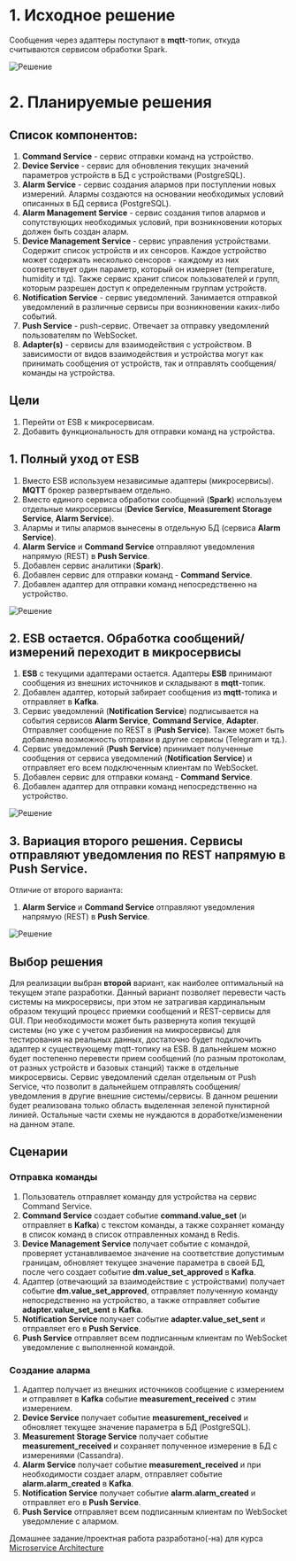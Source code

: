 # 1. Исходное решение
Сообщения через адаптеры поступают в **mqtt**-топик, откуда считываются сервисом обработки Spark.

![Решение](schemas/IoT_source.png)

# 2. Планируемые решения

## Список компонентов:
1. **Command Service** - сервис отправки команд на устройство.
2. **Device Service** - сервис для обновления текущих значений параметров устройств в БД с устройствами (PostgreSQL).
3. **Alarm Service** - сервис создания алармов при поступлении новых измерений. Алармы создаются на основании необходимых условий описанных в БД сервиса (PostgreSQL).
4. **Alarm Management Service** - сервис создания типов алармов и сопутствующих необходимых условий, при возникновении которых должен быть создан аларм.
5. **Device Management Service** - сервис управления устройствами. Содержит список устройств и их сенсоров.
   Каждое устройство может содержать несколько сенсоров - каждому из них соответствует один параметр, который он измеряет (temperature, humidity и тд).
   Также сервис хранит список пользователей и групп, которым разрешен доступ к определенным группам устройств.
6. **Notification Service** - сервис уведомлений. Занимается отправкой уведомлений в различные сервисы при возникновении каких-либо событий.
7. **Push Service** - push-сервис. Отвечает за отправку уведомлений пользователям по WebSocket.
8. **Adapter(s)** - сервисы для взаимодействия с устройством. В зависимости от видов взаимодействия и устройства могут как принимать сообщения от устройств,
   так и отправлять сообщения/команды на устройства.

## Цели
1. Перейти от ESB к микросервисам.
2. Добавить функциональность для отправки команд на устройства.

## 1. Полный уход от ESB
1. Вместо ESB используем независимые адаптеры (микросервисы). **MQTT** брокер развертываем отдельно.
2. Вместо единого сервиса обработки сообщений (**Spark**) используем отдельные микросервисы (**Device Service**, **Measurement Storage Service**, **Alarm Service**).
3. Алармы и типы алармов вынесены в отдельную БД (сервиса **Alarm Service**).
4. **Alarm Service** и **Command Service** отправляют уведомления напрямую (REST) в **Push Service**.
5. Добавлен сервис аналитики (**Spark**).
6. Добавлен сервис для отправки команд - **Command Service**.
7. Добавлен адаптер для отправки команд непосредственно на устройство.

![Решение](schemas/IoT_1.png)

## 2. ESB остается. Обработка сообщений/измерений переходит в микросервисы
1. **ESB** с текущими адаптерами остается. Адаптеры **ESB** принимают сообщения из внешних источников и складывают в **mqtt**-топик. 
2. Добавлен адаптер, который забирает сообщения из **mqtt**-топика и отправляет в **Kafka**.
3. Сервис уведомлений (**Notification Service**) подписывается на события сервисов **Alarm Service**, **Command Service**, **Adapter**. 
Отправляет сообщение по REST в (**Push Service**). Также может быть добавлена возможность отправки в другие сервисы (Telegram и тд.).
4. Сервис уведомлений (**Push Service**) принимает полученные сообщения от сервиса уведомлений (**Notification Service**) и отправляет его всем подключенным клиентам по WebSocket.
5. Добавлен сервис для отправки команд - **Command Service**.
6. Добавлен адаптер для отправки команд непосредственно на устройство.

![Решение](schemas/IoT_2.png)

## 3. Вариация второго решения. Сервисы отправляют уведомления по REST напрямую в Push Service.
Отличие от второго варианта:
1. **Alarm Service** и **Command Service** отправляют уведомления напрямую (REST) в **Push Service**.

![Решение](schemas/IoT_3.png)

## Выбор решения
Для реализации выбран **второй** вариант, как наиболее оптимальный на текущем этапе разработки. 
Данный вариант позволяет перевести часть системы на микросервисы, при этом не затрагивая кардинальным образом текущий процесс приемки сообщений и REST-сервисы для GUI.
При необходимости может быть развернута копия текущей системы (но уже с учетом разбиения на микросервисы) для тестирования на реальных данных, достаточно будет подключить адаптер к существующему mqtt-топику на ESB.
В дальнейшем можно будет постепенно перевести прием сообщений (по разным протоколам, от разных устройств и базовых станций) также в отдельные микросервисы.
Сервис уведомлений сделан отдельным от Push Service, что позволит в дальнейшем отправлять сообщения/уведомления в другие внешние системы/сервисы.
В данном решении будет реализована только область выделенная зеленой пунктирной линией. Остальные части схемы не нуждаются в доработке/изменении на данном этапе. 


## Сценарии
### Отправка команды
1. Пользователь отправляет команду для устройства на сервис Command Service.
2. **Command Service** создает событие **command.value_set** (и отправляет в **Kafka**) с текстом команды, а также сохраняет команду в список команд в список отправленных команд в Redis.
3. **Device Management Service** получает событие с командой, проверяет устанавливаемое значение на соответствие допустимым границам, 
обновляет текущее значение параметра в своей БД, после чего создает событие **dm.value_set_approved** в **Kafka**.
4. Адаптер (отвечающий за взаимодействие с устройствами) получает событие **dm.value_set_approved**, отправляет полученную команду непосредственно на устройство,
а также отправляет событие **adapter.value_set_sent** в **Kafka**.
5. **Notification Service** получает событие **adapter.value_set_sent** и отправляет его в **Push Service**.
6. **Push Service** отправляет всем подписанным клиентам по WebSocket уведомление с выполненной командой.

 
### Создание аларма
1. Адаптер получает из внешних источников сообщение с измерением и отправляет в **Kafka** событие **measurement_received** с этим измерением.
2. **Device Service** получает событие **measurement_received** и обновляет текущее значение параметра в БД (PostgreSQL). 
3. **Measurement Storage Service** получает событие **measurement_received** и сохраняет полученное измерение в БД с измерениями (Cassandra).
4. **Alarm Service** получает событие **measurement_received** и при необходимости создает аларм, отправляет событие **alarm.alarm_created** в **Kafka**.
5. **Notification Service** получает событие **alarm.alarm_created** и отправляет его в **Push Service**.
6. **Push Service** отправляет всем подписанным клиентам по WebSocket уведомление с алармом. 


Домашнее задание/проектная работа разработано(-на) для курса [Microservice Architecture](https://otus.ru/lessons/microservice-architecture)
